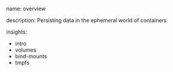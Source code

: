 name: overview

description: Persisting data in the ephemeral world of containers

insights:
  - intro
  - volumes
  - bind-mounts
  - tmpfs
